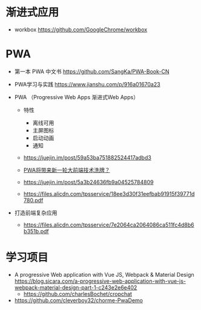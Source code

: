 # 渐进式应用

- workbox https://github.com/GoogleChrome/workbox

# PWA

- 第一本 PWA 中文书 <https://github.com/SangKa/PWA-Book-CN>
- PWA学习与实践 https://www.jianshu.com/p/916a01670a23
- PWA （Progressive Web Apps 渐进式Web Apps）

  - 特性

    - 离线可用
    - 主屏图标
    - 启动动画
    - 通知

  - <https://juejin.im/post/59a53ba751882524417adbd3>

  - [PWA将带来新一轮大前端技术洗牌？](https://mp.weixin.qq.com/s?__biz=MzUyODMzMjY3OQ==&mid=2247483788&idx=1&sn=b96c346b7aa710910dd1fe3b68967fd0&chksm=fa70a364cd072a724ada68df64bcda3071c6361a85757dd14d03a867108010d38e76c6826526&scene=21#wechat_redirect)

  - <https://juejin.im/post/5a3b24636fb9a04525784809>

  - <https://files.alicdn.com/tpsservice/18ee3d30f31eefbab91915f39771d780.pdf>

- 打造前端复杂应用

  - <https://files.alicdn.com/tpsservice/7e2064ca2064086ca511fc4d8b6b351b.pdf>
  
# 学习项目

- A progressive Web application with Vue JS, Webpack & Material Design https://blog.sicara.com/a-progressive-web-application-with-vue-js-webpack-material-design-part-1-c243e2e6e402
    - https://github.com/charlesBochet/cropchat
- https://github.com/cleverboy32/chorme-PwaDemo
